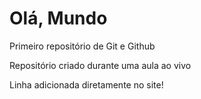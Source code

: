 # Olá, Mundo
 Primeiro repositório de Git e Github

 Repositório criado durante uma aula ao vivo
 
 Linha adicionada diretamente no site!
